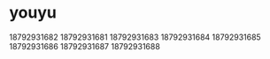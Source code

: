 # youyu

18792931682
18792931681
18792931683
18792931684
18792931685
18792931686
18792931687 
18792931688
